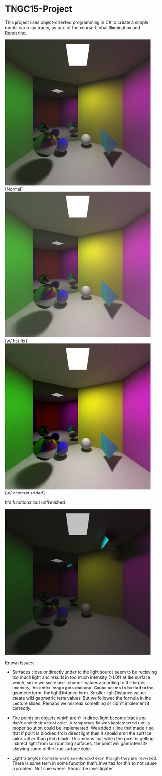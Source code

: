 # TNGC15-Project
This project uses object-oriented programming in C# to create a simple monte carlo ray tracer, as part of the course Global Illumination and Rendering.

![raytraced_image25spp_A](https://github.com/Nfrederiksen/TNGC15-Project/blob/master/TNCG15-simple-ray-tracer/bin/Debug/net471/ppnngg/rayTracedImage480x480_01.png?raw=true)
[Normal]
![raytraced_image25spp_B](https://github.com/Nfrederiksen/TNGC15-Project/blob/master/TNCG15-simple-ray-tracer/bin/Debug/net471/ppnngg/rayTracedImage480x480_11.png?raw=true)
[w/ hot fix]
![raytraced_image25spp_C](https://github.com/Nfrederiksen/TNGC15-Project/blob/master/TNCG15-simple-ray-tracer/bin/Debug/net471/ppnngg/rayTracedImage480x480_11_enhanced.png?raw=true)
[w/ contrast added]

It's functional but unfinnished.

![raytraced_image25spp_X](https://github.com/Nfrederiksen/TNGC15-Project/blob/master/TNCG15-simple-ray-tracer/bin/Debug/net471/ppnngg/rayTracedImage_lightdistanceFault.png?raw=true)

Known Issues:
- Surfaces close or directly under to the light source seem to be recieving too much light and results in 
too much intensity (>1.0f) at the surface which, since we scale pixel channel values according to the largest intensity,
the entire image gets darkend.
Cause seems to be tied to the geometic term, the lightDistance term. Smaller lightDistance values create wild geometric term values. But we followed the formula in the Lecture slides. Perhaps we misread something or didn't implement it correctly.

- The points on objects which aren't in direct light become black and don't emit their actual color. A temporary fix was implemented until
a proper solution could be implemented. We added a line that made it so that if point is blocked from direct
light then it should emit the surface color rather than pitch black. This means that when the point is getting indirect light
from surrounding surfaces, the point will gain intensity showing some of the true surface color.

- Light triangles normals work as intended even though they are reversed. There is some term in some function that's
inverted for this to not cause a problem. Not sure where. Should be investigated.
